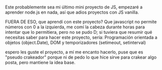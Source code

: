 Este probablemente sea mi último mini proyecto de JS, empezaré a aprender node.js en nada, así que adios proyectos con JS vanilla.

FUERA DE ESO, que aprendí con este proyecto? Que javascript no permite números con 0 a la izquierda, me comí la cabeza durante horas para intentar que lo permitiera, pero no se pudo D;
si tuviera que resumir qué necesitas saber para hacer este proyecto, sería: Programación orientada  a objetos (object.Date), DOM y temporizadores (setimeout, setinterval)

espero les guste el proyecto, a mí me encanto hacerlo, puse que es "pseudo crakeador" porque ni de pedo lo que hice sirve para crakear algo posta, pero mantiene la idea base.

